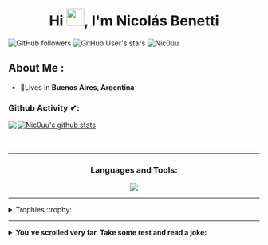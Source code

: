 </div>
<h1 align="center">Hi <img src="https://media.giphy.com/media/hvRJCLFzcasrR4ia7z/giphy.gif" width="35">, I'm Nicolás Benetti</h1>

![GitHub followers](https://img.shields.io/github/followers/Nic0uu?style=social) ![GitHub User's stars](https://img.shields.io/github/stars/Nic0uu?style=social) <img src="https://komarev.com/ghpvc/?username=Nic0uu" alt="Nic0uu" />

## About Me :

- 🏡Lives in **Buenos Aires, Argentina**

### Github Activity ✔:

<a href="https://github.com/Nic0uu">
  <img align="left" src="https://github-readme-stats.vercel.app/api/top-langs/?username=Nic0uu&theme=tokyonight" />
  </a>

<a href="https://github.com/Nic0uu">
 <img align="center" src="https://github-readme-stats.vercel.app/api?username=Nic0uu&show_icons=true&theme=tokyonight&line_height=27" alt="Nic0uu's github stats"/>
</a>

<br/>
<br/>
<br/>


---

<h3 align="center">Languages and Tools:</h3>
<p align="center">
  <a href="https://skillicons.dev">
    <img src="https://skillicons.dev/icons?i=python,ai,ps,vscode" />
  </a>
</p>

---

[comment]: <> (Extend trophies)
<details>
<summary align="left">Trophies :trophy:</summary>
<p align="left"> <a href="https://github.com/ryo-ma/github-profile-trophy"><img src="https://github-profile-trophy.vercel.app/?username=Nic0uu&amp;theme=dracula" alt="Nic0uu" /></a> </p>
</details>

---

<details>
<summary align="left"><b>You've scrolled very far. Take some rest and read a joke:</b></summary>
<br />
<p align="left">  <img src="https://readme-jokes.vercel.app/api?theme=dracula&borderColor=white" alt="README Jokes"></a>
</details>

</details>
